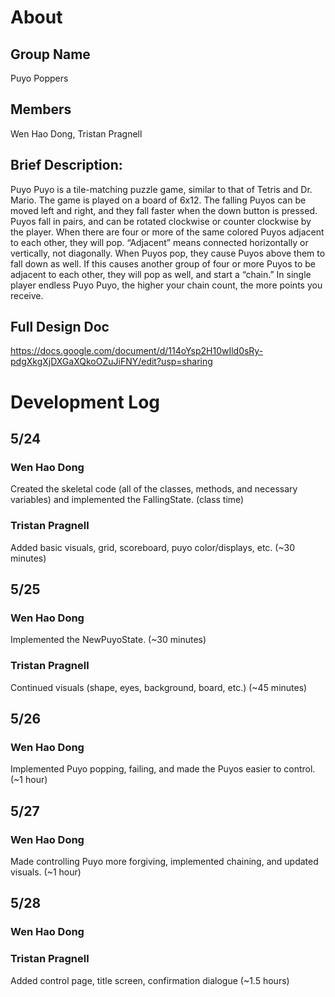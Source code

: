 # About
Group Name
---
Puyo Poppers

Members
---
Wen Hao Dong, Tristan Pragnell

Brief Description:
---
Puyo Puyo is a tile-matching puzzle game, similar to that of Tetris and Dr. Mario. The game is played on a board of 6x12. The falling Puyos can be moved left and right, and they fall faster when the down button is pressed. Puyos fall in pairs, and can be rotated clockwise or counter clockwise by the player. When there are four or more of the same colored Puyos adjacent to each other, they will pop. “Adjacent” means connected horizontally or vertically, not diagonally. When Puyos pop, they cause Puyos above them to fall down as well. If this causes another group of four or more Puyos to be adjacent to each other, they will pop as well, and start a “chain.” In single player endless Puyo Puyo, the higher your chain count, the more points you receive.

Full Design Doc
---
https://docs.google.com/document/d/114oYsp2H10wIld0sRy-pdgXkgXjDXGaXQkoOZuJiFNY/edit?usp=sharing

# Development Log
## 5/24
### Wen Hao Dong
Created the skeletal code (all of the classes, methods, and necessary variables) and implemented the FallingState. (class time)

### Tristan Pragnell
Added basic visuals, grid, scoreboard, puyo color/displays, etc. (~30 minutes)

## 5/25
### Wen Hao Dong
Implemented the NewPuyoState. (~30 minutes)

### Tristan Pragnell
Continued visuals (shape, eyes, background, board, etc.) (~45 minutes)

## 5/26
### Wen Hao Dong
Implemented Puyo popping, failing, and made the Puyos easier to control. (~1 hour)

## 5/27
### Wen Hao Dong
Made controlling Puyo more forgiving, implemented chaining, and updated visuals. (~1 hour)

## 5/28
### Wen Hao Dong

### Tristan Pragnell 
Added control page, title screen, confirmation dialogue (~1.5 hours)
